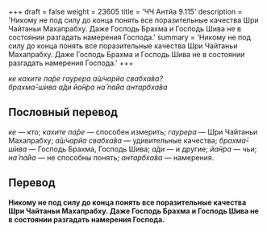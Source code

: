 +++
draft = false
weight = 23605
title = 'ЧЧ Антйа 9.115'
description = 'Никому не под силу до конца понять все поразительные качества Шри Чайтаньи Махапрабху. Даже Господь Брахма и Господь Шива не в состоянии разгадать намерения Господа.'
summary = 'Никому не под силу до конца понять все поразительные качества Шри Чайтаньи Махапрабху. Даже Господь Брахма и Господь Шива не в состоянии разгадать намерения Господа.'
+++

_ке кахите па̄ре гаурера а̄ш́чарйа свабха̄ва?  
брахма̄-ш́ива а̄ди йа̄н̇ра на̄ па̄йа антарбха̄ва_

## Пословный перевод

_ке_ — кто; _кахите_ _па̄ре_ — способен измерить; _гаурера_ — Шри Чайтаньи Махапрабху; _а̄ш́чарйа_ _свабха̄ва_ — удивительные качества; _брахма̄_\-_ш́ива_ — Господь Брахма, Господь Шива; _а̄ди_ — и другие; _йа̄н̇ра_ — чьи; _на̄_ _па̄йа_ — не способны понять; _антарбха̄ва_ — намерения.

## Перевод

**Никому не под силу до конца понять все поразительные качества Шри Чайтаньи Махапрабху. Даже Господь Брахма и Господь Шива не в состоянии разгадать намерения Господа.**
